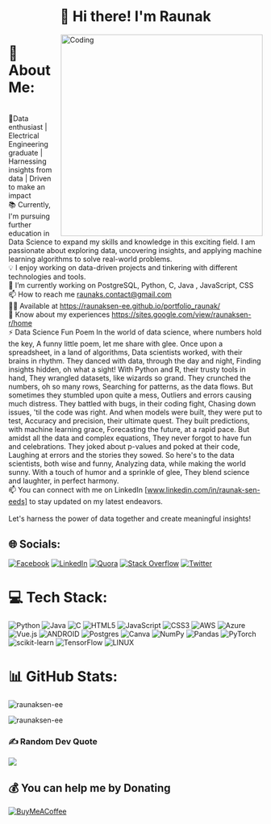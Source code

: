 <h1 align="center">👋 Hi there! I'm Raunak </h1>
<img align="right" alt="Coding" width="400" src="https://i.pinimg.com/originals/fc/71/63/fc71635c7f1b09ed30413f59bb749582.gif">


# 💫 About Me:
 <br>🌱Data enthusiast | Electrical Engineering graduate | Harnessing insights from data | Driven to make an impact <br>📚 Currently, I'm pursuing further education in Data Science to expand my skills and knowledge in this exciting field. I am passionate about exploring data, uncovering insights, and applying machine learning algorithms to solve real-world problems.<br>💡 I enjoy working on data-driven projects and tinkering with different technologies and tools.<br>🔭 I’m currently working on PostgreSQL, Python, C, Java , JavaScript, CSS<br>📫 How to reach me raunaks.contact@gmail.com<br>👨‍💻 Available at https://raunaksen-ee.github.io/portfolio_raunak/<br>📄 Know about my experiences https://sites.google.com/view/raunaksen-r/home<br>⚡ Data Science Fun Poem In the world of data science, where numbers hold the key, A funny little poem, let me share with glee.  Once upon a spreadsheet, in a land of algorithms, Data scientists worked, with their brains in rhythm.  They danced with data, through the day and night, Finding insights hidden, oh what a sight!  With Python and R, their trusty tools in hand, They wrangled datasets, like wizards so grand.  They crunched the numbers, oh so many rows, Searching for patterns, as the data flows.  But sometimes they stumbled upon quite a mess, Outliers and errors causing much distress.  They battled with bugs, in their coding fight, Chasing down issues, 'til the code was right.  And when models were built, they were put to test, Accuracy and precision, their ultimate quest.  They built predictions, with machine learning grace, Forecasting the future, at a rapid pace.  But amidst all the data and complex equations, They never forgot to have fun and celebrations.  They joked about p-values and poked at their code, Laughing at errors and the stories they sowed.  So here's to the data scientists, both wise and funny, Analyzing data, while making the world sunny.  With a touch of humor and a sprinkle of glee, They blend science and laughter, in perfect harmony.<br>📫 You can connect with me on LinkedIn [www.linkedin.com/in/raunak-sen-eeds] to stay updated on my latest endeavors.<br><br>Let's harness the power of data together and create meaningful insights!


## 🌐 Socials:
[![Facebook](https://img.shields.io/badge/Facebook-%231877F2.svg?logo=Facebook&logoColor=white)](https://facebook.com/raunak.sen.73) [![LinkedIn](https://img.shields.io/badge/LinkedIn-%230077B5.svg?logo=linkedin&logoColor=white)](https://linkedin.com/in/raunak-sen-eeds) [![Quora](https://img.shields.io/badge/Quora-%23B92B27.svg?logo=Quora&logoColor=white)](https://quora.com/profile/Raunak-Sen-7) [![Stack Overflow](https://img.shields.io/badge/-Stackoverflow-FE7A16?logo=stack-overflow&logoColor=white)](https://stackoverflow.com/users/21656589/raunak-sen) [![Twitter](https://img.shields.io/badge/Twitter-%231DA1F2.svg?logo=Twitter&logoColor=white)](https://twitter.com/rsofficial_6) 

# 💻 Tech Stack:
![Python](https://img.shields.io/badge/python-3670A0?style=flat&logo=python&logoColor=ffdd54) ![Java](https://img.shields.io/badge/java-%23ED8B00.svg?style=flat&logo=java&logoColor=white) ![C](https://img.shields.io/badge/c-%2300599C.svg?style=flat&logo=c&logoColor=white) ![HTML5](https://img.shields.io/badge/html5-%23E34F26.svg?style=flat&logo=html5&logoColor=white) ![JavaScript](https://img.shields.io/badge/javascript-%23323330.svg?style=flat&logo=javascript&logoColor=%23F7DF1E) ![CSS3](https://img.shields.io/badge/css3-%231572B6.svg?style=flat&logo=css3&logoColor=white) ![AWS](https://img.shields.io/badge/AWS-%23FF9900.svg?style=flat&logo=amazon-aws&logoColor=white) ![Azure](https://img.shields.io/badge/azure-%230072C6.svg?style=flat&logo=azure-devops&logoColor=white) ![Vue.js](https://img.shields.io/badge/vuejs-%2335495e.svg?style=flat&logo=vuedotjs&logoColor=%234FC08D) ![ANDROID](https://img.shields.io/badge/android-%2320232a.svg?style=flat&logo=android&logoColor=%a4c639) ![Postgres](https://img.shields.io/badge/postgres-%23316192.svg?style=flat&logo=postgresql&logoColor=white) ![Canva](https://img.shields.io/badge/Canva-%2300C4CC.svg?style=flat&logo=Canva&logoColor=white) ![NumPy](https://img.shields.io/badge/numpy-%23013243.svg?style=flat&logo=numpy&logoColor=white) ![Pandas](https://img.shields.io/badge/pandas-%23150458.svg?style=flat&logo=pandas&logoColor=white) ![PyTorch](https://img.shields.io/badge/PyTorch-%23EE4C2C.svg?style=flat&logo=PyTorch&logoColor=white) ![scikit-learn](https://img.shields.io/badge/scikit--learn-%23F7931E.svg?style=flat&logo=scikit-learn&logoColor=white) ![TensorFlow](https://img.shields.io/badge/TensorFlow-%23FF6F00.svg?style=flat&logo=TensorFlow&logoColor=white) ![LINUX](https://img.shields.io/badge/Linux-FCC624?style=flat&logo=linux&logoColor=black)
# 📊 GitHub Stats:
<p><img align="center" src="https://github-readme-stats.vercel.app/api/top-langs?username=raunaksen-ee&show_icons=true&locale=en&layout=compact" alt="raunaksen-ee" /></p>

<p><img align="center" src="https://github-readme-streak-stats.herokuapp.com/?user=raunaksen-ee&theme=dark" alt="raunaksen-ee" /></p>

### ✍️ Random Dev Quote
![](https://quotes-github-readme.vercel.app/api?type=horizontal&theme=radical)

  ## 💰 You can help me by Donating
  [![BuyMeACoffee](https://img.shields.io/badge/Buy%20Me%20a%20Coffee-ffdd00?style=for-the-badge&logo=buy-me-a-coffee&logoColor=black)](https://buymeacoffee.com/raunakseneeds) 

  
<!-- Proudly created with GPRM ( https://gprm.itsvg.in ) -->
